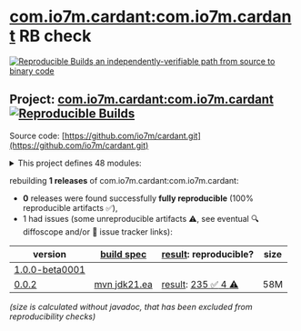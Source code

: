 [com.io7m.cardant:com.io7m.cardant](https://central.sonatype.com/artifact/com.io7m.cardant/com.io7m.cardant/versions) RB check
=======

[![Reproducible Builds](https://reproducible-builds.org/images/logos/rb.svg) an independently-verifiable path from source to binary code](https://reproducible-builds.org/)

## Project: [com.io7m.cardant:com.io7m.cardant](https://central.sonatype.com/artifact/com.io7m.cardant/com.io7m.cardant/versions) [![Reproducible Builds](https://img.shields.io/endpoint?url=https://raw.githubusercontent.com/jvm-repo-rebuild/reproducible-central/master/content/com/io7m/cardant/badge.json)](https://github.com/jvm-repo-rebuild/reproducible-central/blob/master/content/com/io7m/cardant/README.md)

Source code: [https://github.com/io7m/cardant.git](https://github.com/io7m/cardant.git)

<details><summary>This project defines 48 modules:</summary>

* [com.io7m.cardant:com.io7m.cardant](https://central.sonatype.com/artifact/com.io7m.cardant/com.io7m.cardant/overview)
* [com.io7m.cardant:com.io7m.cardant.client.api](https://central.sonatype.com/artifact/com.io7m.cardant/com.io7m.cardant.client.api/overview)
* [com.io7m.cardant:com.io7m.cardant.client.basic](https://central.sonatype.com/artifact/com.io7m.cardant/com.io7m.cardant.client.basic/overview)
* [com.io7m.cardant:com.io7m.cardant.client.preferences.api](https://central.sonatype.com/artifact/com.io7m.cardant/com.io7m.cardant.client.preferences.api/overview)
* [com.io7m.cardant:com.io7m.cardant.client.preferences.vanilla](https://central.sonatype.com/artifact/com.io7m.cardant/com.io7m.cardant.client.preferences.vanilla/overview)
* [com.io7m.cardant:com.io7m.cardant.database.api](https://central.sonatype.com/artifact/com.io7m.cardant/com.io7m.cardant.database.api/overview)
* [com.io7m.cardant:com.io7m.cardant.database.postgres](https://central.sonatype.com/artifact/com.io7m.cardant/com.io7m.cardant.database.postgres/overview)
* [com.io7m.cardant:com.io7m.cardant.documentation](https://central.sonatype.com/artifact/com.io7m.cardant/com.io7m.cardant.documentation/overview)
* [com.io7m.cardant:com.io7m.cardant.error_codes](https://central.sonatype.com/artifact/com.io7m.cardant/com.io7m.cardant.error_codes/overview)
* [com.io7m.cardant:com.io7m.cardant.main](https://central.sonatype.com/artifact/com.io7m.cardant/com.io7m.cardant.main/overview)
* [com.io7m.cardant:com.io7m.cardant.model](https://central.sonatype.com/artifact/com.io7m.cardant/com.io7m.cardant.model/overview)
* [com.io7m.cardant:com.io7m.cardant.oci](https://central.sonatype.com/artifact/com.io7m.cardant/com.io7m.cardant.oci/overview)
* [com.io7m.cardant:com.io7m.cardant.parsers](https://central.sonatype.com/artifact/com.io7m.cardant/com.io7m.cardant.parsers/overview)
* [com.io7m.cardant:com.io7m.cardant.protocol.api](https://central.sonatype.com/artifact/com.io7m.cardant/com.io7m.cardant.protocol.api/overview)
* [com.io7m.cardant:com.io7m.cardant.protocol.inventory](https://central.sonatype.com/artifact/com.io7m.cardant/com.io7m.cardant.protocol.inventory/overview)
* [com.io7m.cardant:com.io7m.cardant.protocol.inventory.cb](https://central.sonatype.com/artifact/com.io7m.cardant/com.io7m.cardant.protocol.inventory.cb/overview)
* [com.io7m.cardant:com.io7m.cardant.security](https://central.sonatype.com/artifact/com.io7m.cardant/com.io7m.cardant.security/overview)
* [com.io7m.cardant:com.io7m.cardant.server.api](https://central.sonatype.com/artifact/com.io7m.cardant/com.io7m.cardant.server.api/overview)
* [com.io7m.cardant:com.io7m.cardant.server.basic](https://central.sonatype.com/artifact/com.io7m.cardant/com.io7m.cardant.server.basic/overview)
* [com.io7m.cardant:com.io7m.cardant.server.controller](https://central.sonatype.com/artifact/com.io7m.cardant/com.io7m.cardant.server.controller/overview)
* [com.io7m.cardant:com.io7m.cardant.server.http](https://central.sonatype.com/artifact/com.io7m.cardant/com.io7m.cardant.server.http/overview)
* [com.io7m.cardant:com.io7m.cardant.server.inventory.v1](https://central.sonatype.com/artifact/com.io7m.cardant/com.io7m.cardant.server.inventory.v1/overview)
* [com.io7m.cardant:com.io7m.cardant.server.service.clock](https://central.sonatype.com/artifact/com.io7m.cardant/com.io7m.cardant.server.service.clock/overview)
* [com.io7m.cardant:com.io7m.cardant.server.service.configuration](https://central.sonatype.com/artifact/com.io7m.cardant/com.io7m.cardant.server.service.configuration/overview)
* [com.io7m.cardant:com.io7m.cardant.server.service.health](https://central.sonatype.com/artifact/com.io7m.cardant/com.io7m.cardant.server.service.health/overview)
* [com.io7m.cardant:com.io7m.cardant.server.service.idstore](https://central.sonatype.com/artifact/com.io7m.cardant/com.io7m.cardant.server.service.idstore/overview)
* [com.io7m.cardant:com.io7m.cardant.server.service.maintenance](https://central.sonatype.com/artifact/com.io7m.cardant/com.io7m.cardant.server.service.maintenance/overview)
* [com.io7m.cardant:com.io7m.cardant.server.service.reqlimit](https://central.sonatype.com/artifact/com.io7m.cardant/com.io7m.cardant.server.service.reqlimit/overview)
* [com.io7m.cardant:com.io7m.cardant.server.service.sessions](https://central.sonatype.com/artifact/com.io7m.cardant/com.io7m.cardant.server.service.sessions/overview)
* [com.io7m.cardant:com.io7m.cardant.server.service.telemetry.api](https://central.sonatype.com/artifact/com.io7m.cardant/com.io7m.cardant.server.service.telemetry.api/overview)
* [com.io7m.cardant:com.io7m.cardant.server.service.telemetry.otp](https://central.sonatype.com/artifact/com.io7m.cardant/com.io7m.cardant.server.service.telemetry.otp/overview)
* [com.io7m.cardant:com.io7m.cardant.server.service.tls](https://central.sonatype.com/artifact/com.io7m.cardant/com.io7m.cardant.server.service.tls/overview)
* [com.io7m.cardant:com.io7m.cardant.server.service.verdant](https://central.sonatype.com/artifact/com.io7m.cardant/com.io7m.cardant.server.service.verdant/overview)
* [com.io7m.cardant:com.io7m.cardant.shell](https://central.sonatype.com/artifact/com.io7m.cardant/com.io7m.cardant.shell/overview)
* [com.io7m.cardant:com.io7m.cardant.strings](https://central.sonatype.com/artifact/com.io7m.cardant/com.io7m.cardant.strings/overview)
* [com.io7m.cardant:com.io7m.cardant.tests](https://central.sonatype.com/artifact/com.io7m.cardant/com.io7m.cardant.tests/overview)
* [com.io7m.cardant:com.io7m.cardant.tests.arbitraries](https://central.sonatype.com/artifact/com.io7m.cardant/com.io7m.cardant.tests.arbitraries/overview)
* [com.io7m.cardant:com.io7m.cardant.tls](https://central.sonatype.com/artifact/com.io7m.cardant/com.io7m.cardant.tls/overview)
* [com.io7m.cardant:com.io7m.cardant.type_packages.checker.api](https://central.sonatype.com/artifact/com.io7m.cardant/com.io7m.cardant.type_packages.checker.api/overview)
* [com.io7m.cardant:com.io7m.cardant.type_packages.checkers](https://central.sonatype.com/artifact/com.io7m.cardant/com.io7m.cardant.type_packages.checkers/overview)
* [com.io7m.cardant:com.io7m.cardant.type_packages.compiler.api](https://central.sonatype.com/artifact/com.io7m.cardant/com.io7m.cardant.type_packages.compiler.api/overview)
* [com.io7m.cardant:com.io7m.cardant.type_packages.compilers](https://central.sonatype.com/artifact/com.io7m.cardant/com.io7m.cardant.type_packages.compilers/overview)
* [com.io7m.cardant:com.io7m.cardant.type_packages.parser.api](https://central.sonatype.com/artifact/com.io7m.cardant/com.io7m.cardant.type_packages.parser.api/overview)
* [com.io7m.cardant:com.io7m.cardant.type_packages.parsers](https://central.sonatype.com/artifact/com.io7m.cardant/com.io7m.cardant.type_packages.parsers/overview)
* [com.io7m.cardant:com.io7m.cardant.type_packages.resolver.api](https://central.sonatype.com/artifact/com.io7m.cardant/com.io7m.cardant.type_packages.resolver.api/overview)
* [com.io7m.cardant:com.io7m.cardant.type_packages.standard](https://central.sonatype.com/artifact/com.io7m.cardant/com.io7m.cardant.type_packages.standard/overview)
* [com.io7m.cardant:com.io7m.cardant.type_packages.upgrades](https://central.sonatype.com/artifact/com.io7m.cardant/com.io7m.cardant.type_packages.upgrades/overview)
* [com.io7m.cardant:com.io7m.cardant.type_packages.upgrades.api](https://central.sonatype.com/artifact/com.io7m.cardant/com.io7m.cardant.type_packages.upgrades.api/overview)
</details>

rebuilding **1 releases** of com.io7m.cardant:com.io7m.cardant:
- **0** releases were found successfully **fully reproducible** (100% reproducible artifacts :white_check_mark:),
- 1 had issues (some unreproducible artifacts :warning:, see eventual :mag: diffoscope and/or :memo: issue tracker links):

| version | [build spec](/BUILDSPEC.md) | [result](https://reproducible-builds.org/docs/jvm/): reproducible? | size |
| -- | --------- | ------ | -- |
| [1.0.0-beta0001](https://central.sonatype.com/artifact/com.io7m.cardant/com.io7m.cardant/1.0.0-beta0001/pom) | | | |
| [0.0.2](https://central.sonatype.com/artifact/com.io7m.cardant/com.io7m.cardant/0.0.2/pom) | [mvn jdk21.ea](com.io7m.cardant-0.0.2.buildspec) | [result](com.io7m.cardant-0.0.2.buildinfo): [235 :white_check_mark:  4 :warning:](com.io7m.cardant-0.0.2.buildcompare) | 58M |

<i>(size is calculated without javadoc, that has been excluded from reproducibility checks)</i>
